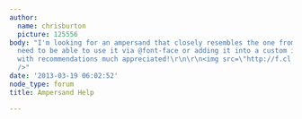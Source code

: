 ```yaml
---
author:
  name: chrisburton
  picture: 125556
body: "I'm looking for an ampersand that closely resembles the one from Brioche. I
  need to be able to use it via @font-face or adding it into a custom icon font. Anyone
  with recommendations much appreciated!\r\n\r\n<img src=\"http://f.cl.ly/items/3T2e452b2W1t47222t08/Image%202013-03-19%20at%201.57.59%20AM.png\"
  />"
date: '2013-03-19 06:02:52'
node_type: forum
title: Ampersand Help

---
```

